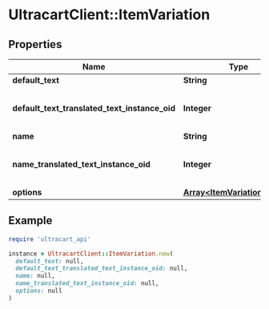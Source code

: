 # UltracartClient::ItemVariation

## Properties

| Name | Type | Description | Notes |
| ---- | ---- | ----------- | ----- |
| **default_text** | **String** | Default text | [optional] |
| **default_text_translated_text_instance_oid** | **Integer** | Default text translated text instance id | [optional] |
| **name** | **String** | Name | [optional] |
| **name_translated_text_instance_oid** | **Integer** | Name translated text instance id | [optional] |
| **options** | [**Array&lt;ItemVariationOption&gt;**](ItemVariationOption.md) | Options | [optional] |

## Example

```ruby
require 'ultracart_api'

instance = UltracartClient::ItemVariation.new(
  default_text: null,
  default_text_translated_text_instance_oid: null,
  name: null,
  name_translated_text_instance_oid: null,
  options: null
)
```


